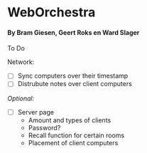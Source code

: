 # WebOrchestra
#### By Bram Giesen, Geert Roks en Ward Slager

To Do

Network:
  - [ ] Sync computers over their timestamp
  - [ ] Distrubute notes over client computers

  *Optional:*
  - [ ] Server page
    - Amount and types of clients
    - Password?
    - Recall function for certain rooms
    - Placement of client computers
